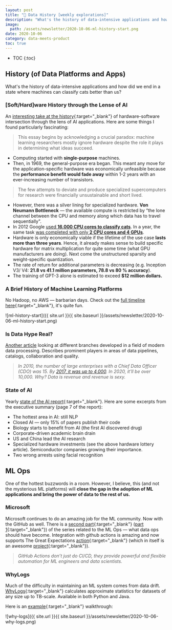 ```yaml
---
layout: post
title: "📜 Data History [weekly explorations]"
description: "What's the history of data-intensive applications and how did we end in a state where machines can classify cats better than us?"
image:
  path: /assets/newsletter/2020-10-06-ml-history-start.png
date: 2020-10-06
category: data-meets-product
toc: true
---
```

* TOC
{:toc}

## History (of Data Platforms and Apps)

What's the history of data-intensive applications and how did we end in a state where machines can classify cats better than us?

### [Soft/Hard]ware History through the Lense of AI

An [interesting take at the history](https://hardwarelottery.github.io/){:target="_blank"} of hardware-software intersection through the lens of AI applications. Here are some things I found particularly fascinating:

> This essay begins by acknowledging a crucial paradox: machine learning researchers mostly ignore hardware despite the role it plays in determining what ideas succeed.

* Computing started with **single-purpose** machines.
* Then, in 1969, the general-purpose era began. This meant any move for the application-specific hardware was economically unfeasible because the **performance benefit would fade away** within 1-2 years with an ever-increasing number of transistors.

> The few attempts to deviate and produce specialized supercomputers for research were financially unsustainable and short lived.

* However, there was a silver lining for specialized hardware. **Von Neumann Bottleneck** — the available compute is restricted by “the lone channel between the CPU and memory along which data has to travel sequentially".
* In 2012 Google [used **16,000 CPU cores to classify cats**](https://arxiv.org/abs/1112.6209). In a year, the same task [was completed with only **2 CPU cores and 4 GPUs**](http://proceedings.mlr.press/v28/coates13.html).
* Hardware is only economically viable if the lifetime of the use case **lasts more than three years**. Hence, it already makes sense to build specific hardware for matrix multiplication for quite some time (what GPU manufacturers are doing). Next come the unstructured sparsity and weight-specific quantization.
* The rate of return for additional parameters is decreasing (e.g. Inception V3/ V4: **21.8 vs 41.1 million parameters, 78.8 vs 80 % accuracy**).
* The training of GPT-3 alone is estimated to exceed **$12 million dollars.**

### A Brief History of Machine Learning Platforms

No Hadoop, no AWS — barbarian days. Check out the [full timeline here](https://databaseline.tech/a-brief-history-of-ml-platforms/){:target="_blank"}, it's quite fun.

![ml-history-start]({{ site.url }}{{ site.baseurl }}/assets/newsletter/2020-10-06-ml-history-start.png)

### Is Data Hype Real?

[Another article](https://medium.com/northzone/unpacking-the-data-hype-8c3a0ae63564) looking at different branches developed in a field of modern data processing. Describes prominent players in areas of data pipelines, catalogs, collaboration and quality.

> *In 2010, the number of large enterprises with a Chief Data Officer (CDO) was 15. By [2017, it was up to 4,000](https://medium.com/datapace/the-number-of-chief-data-officer-is-rising-but-this-role-is-still-unclear-be6add07315b). In 2020, it’ll be over 10,000. Why? Data is revenue and revenue is sexy.*

### State of AI

Yearly [state of the AI report](https://www.stateof.ai/){:target="_blank"}. Here are some excerpts from the executive summary (page 7 of the report):

* The hottest area in AI: still NLP
* Closed AI — only 15% of papers publish their code
* Biology starts to benefit from AI (the first AI discovered drug)
* Corporate-driven academic brain drain
* US and China lead the AI research
* Specialized hardware investments (see the above hardware lottery article). Semiconductor companies growing their importance.
* Two wrong arrests using facial recognition

## ML Ops

One of the hottest buzzwords in a room. However, I believe, this (and not the mysterious ML platforms) will **close the gap in the adoption of ML applications and bring the power of data to the rest of us.**

### Microsoft

Microsoft continues to do an amazing job for the ML community. Now with the GitHub as well. There is a [second part](https://github.blog/2020-10-01-keeping-your-data-pipelines-healthy-with-the-great-expectations-github-action/){:target="_blank"} ([part 1](https://github.blog/2020-06-17-using-github-actions-for-mlops-data-science/){:target="_blank"}) of the series related to the ML Ops — what data ops should have become. Integration with github actions is amazing and now supports The Great Expectations [action](https://github.com/marketplace/actions/great-expectations-data){:target="_blank"} (which in itself is an awesome [project](https://greatexpectations.io/){:target="_blank"}).
> *GitHub Actions don’t just do CI/CD, they provide powerful and flexible automation for ML engineers and data scientists.*

### WhyLogs

Much of the difficulty in maintaining an ML system comes from data drift. [WhyLogs](https://medium.com/whylabs/whylogs-embrace-data-logging-a9449cd121d){:target="_blank"} calculates approximate statistics for datasets of any size up to TB-scale. Available in both Python and Java.

Here is an [example](https://www.notion.so/771525fbe58c4151a79e8711a99f0fab){:target="_blank"} walkthrough:

![why-logs]({{ site.url }}{{ site.baseurl }}/assets/newsletter/2020-10-06-why-logs.png)
